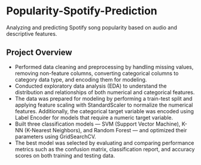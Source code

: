 # Popularity-Spotify-Prediction
Analyzing and predicting Spotify song popularity based on audio and descriptive features.

## Project Overview
- Performed data cleaning and preprocessing by handling missing values, removing non-feature columns, converting categorical columns to category data type, and encoding them for modeling.
- Conducted exploratory data analysis (EDA) to understand the distribution and relationships of both numerical and categorical features.
- The data was prepared for modeling by performing a train-test split and applying feature scaling with StandardScaler to normalize the numerical features. Additionally, the categorical target variable was encoded using Label Encoder for models that require a numeric target variable.
- Built three classification models — SVM (Support Vector Machine), K-NN (K-Nearest Neighbors), and Random Forest — and optimized their parameters using GridSearchCV.
- The best model was selected by evaluating and comparing performance metrics such as the confusion matrix, classification report, and accuracy scores on both training and testing data.
